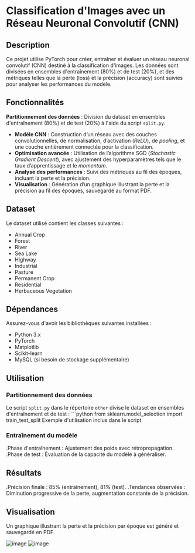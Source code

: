 # Classification d'Images avec un Réseau Neuronal Convolutif (CNN)

## Description
Ce projet utilise PyTorch pour créer, entraîner et évaluer un réseau neuronal convolutif (CNN) destiné à la classification d'images. Les données sont divisées en ensembles d'entraînement (80%) et de test (20%), et des métriques telles que la perte (loss) et la précision (accuracy) sont suivies pour analyser les performances du modèle.

## Fonctionnalités
 **Partitionnement des données** : Division du dataset en ensembles d'entraînement (80%) et de test (20%) à l'aide du script `split.py`.
- **Modèle CNN** : Construction d’un réseau avec des couches convolutionnelles, de normalisation, d’activation (*ReLU*), de *pooling*, et une couche entièrement connectée pour la classification.
- **Optimisation avancée** : Utilisation de l’algorithme SGD (*Stochastic Gradient Descent*), avec ajustement des hyperparamètres tels que le taux d’apprentissage et le *momentum*.
- **Analyse des performances** : Suivi des métriques au fil des époques, incluant la perte et la précision.
- **Visualisation** : Génération d’un graphique illustrant la perte et la précision au fil des époques, sauvegardé au format PDF.

## Dataset
Le dataset utilisé contient les classes suivantes :
- Annual Crop
- Forest
- River
- Sea Lake
- Highway
- Industrial
- Pasture
- Permanent Crop
- Residential
- Herbaceous Vegetation

## Dépendances
Assurez-vous d'avoir les bibliothèques suivantes installées :
- Python 3.x
- PyTorch
- Matplotlib
- Scikit-learn
- MySQL (si besoin de stockage supplémentaire)

## Utilisation
### Partitionnement des données
Le script `split.py` dans le répertoire `other` divise le dataset en ensembles d'entraînement et de test :
    ```python
    from sklearn.model_selection import train_test_split
Exemple d'utilisation inclus dans le script

### Entraînement du modèle
.Phase d'entraînement : Ajustement des poids avec rétropropagation.
.Phase de test : Évaluation de la capacité du modèle à généraliser.

## Résultats
.Précision finale : 85% (entraînement), 81% (test).
.Tendances observées : Diminution progressive de la perte, augmentation constante de la précision.

## Visualisation
Un graphique illustrant la perte et la précision par époque est généré et sauvegardé en PDF.

![image](https://github.com/user-attachments/assets/fc3eea4d-0a4c-419a-98e6-85de635e511e)
![image](https://github.com/user-attachments/assets/202f89dd-5432-4479-bf0b-e5b6c99158a6)

